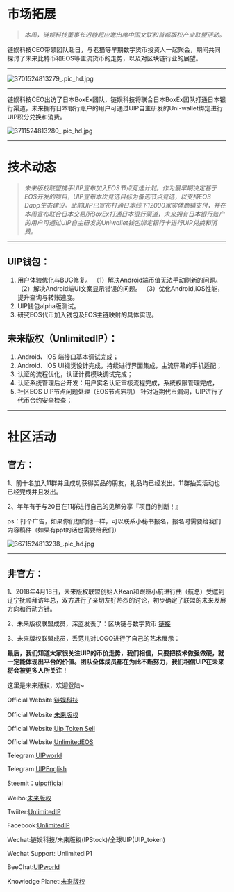 # 市场拓展

>_本周，链娱科技董事长迟静超应邀出席中国文联和首都版权产业联盟活动。_

链娱科技CEO带领团队赴日，与老猫等早期数字货币投资人一起聚会，期间共同探讨了未来比特币和EOS等主流货币的走势，以及对区块链行业的展望。
 
---

![3701524813279_.pic_hd.jpg](https://steemitimages.com/DQmRewHeX784qg19hsW6SgfQRvcFhFaLuHV1PPaiRzmwrbi/3701524813279_.pic_hd.jpg)

---

链娱科技CEO出访了日本BoxEx团队，链娱科技将联合日本BoxEx团队打通日本银行渠道，未来拥有日本银行账户的用户可通过UIP自主研发的Uni-wallet绑定进行UIP积分兑换和消费。

![3711524813280_.pic_hd.jpg](https://steemitimages.com/DQmSozC93wYnnmtvGLGuisukqYy8XaCWjhA9f9cU9NPpVax/3711524813280_.pic_hd.jpg)

---

# 技术动态

>*未来版权联盟携手UIP宣布加入EOS节点竞选计划。作为最早期决定基于EOS开发的项目，UIP宣布本次竞选目标为备选节点竞选，以支持EOS Dapp生态建设。此前UIP已宣布打通日本线下12000家实体商铺支付，并在本周宣布联合日本交易所BoxEx打通日本银行渠道，未来拥有日本银行账户的用户可通过UIP自主研发的Uniwallet钱包绑定银行卡进行UIP兑换和消费。*

---

## UIP钱包：
1.	用户体验优化与BUG修复。
（1）解决Android端币值无法手动刷新的问题。
（2）解决Android端UI文案显示错误的问题。
（3）优化Android,iOS性能，提升查询与转账速度。
2.	UIP钱包alpha版测试。
3.	研究EOS代币加入钱包及EOS主链映射的具体实现。


## 未来版权（UnlimitedIP）：
1.	Android、iOS 端接口基本调试完成；
2.	Android、iOS UI视觉设计完成，持续进行界面集成，主流屏幕的手机适配；
3.	认证的流程优化，认证计费模块调试完成；
4.	认证系统管理后台开发：用户实名认证审核流程完成，系统权限管理完成，
5.	社区EOS UIP节点问题处理（EOS节点宕机）
针对近期代币漏洞，UIP进行了代币合约安全检查；

---

# 社区活动

## 官方：
1、前十名加入11群并且成功获得奖品的朋友，礼品均已经发出。11群抽奖活动也已经完成并且发出。

2、年年有于与20日在11群进行自己的见解分享『项目的判断！』

ps：打个广告，如果你们想向他一样，可以联系小秘书报名，报名时需要给我们内容稿件（如果有ppt的话也需要给我们）

 ![3671524813238_.pic_hd.jpg](https://steemitimages.com/DQmQUyGgQfexMQzFq6ruLGUMJxmixSx5PqEmte8zr4notdA/3671524813238_.pic_hd.jpg)

---

## 非官方：
1、2018年4月18日，未来版权联盟创始人Kean和跟班小航进行曲（航总）受邀到辽宁抚顺拜访年总，双方进行了亲切友好热烈的讨论，初步确定了联盟的未来发展方向和行动方针。

2、未来版权联盟成员，深蓝发表了：区块链与数字货币 [链接](http://www.jiyanan.com/?p=101)

3、未来版权联盟成员，丢范儿对LOGO进行了自己的艺术展示：

**最后，我们知道大家很关注UIP的币价走势，我们相信，只要把技术做强做硬，就一定能体现出平台的价值。团队全体成员都在为此不断努力，我们相信UIP在未来将会被更多人所关注！**


这里是未来版权，欢迎登陆~

Official Website:[链娱科技](http://unlimitedip.com.cn)

Official Website:[未来版权](http://uip.store)

Official Website:[Uip Token Sell](http://unlimitedip.io)

Official Website:[UnlimitedEOS](http://unlimitedeos.com)

Telegram:[UIPworld](https://t.me/UIPworld)

Telegram:[UIPEnglish](https://t.me/UIPEnglish)

Steemit：[uipofficial](https://steemit.com/@uipofficial)

Weibo:[未来版权](https://weibo.com/u/6302210817)

Twiiter:[UnlimitedIP](https://twitter.com/UIP_Official)

Facebook:[UnlimitedIP](https://www.facebook.com/Unlimitedip-282278292298208/)

Wechat:链娱科技/未来版权(IPStock)/全球UIP(UIP_token)

Wechat Support: UnlimitedIP1

BeeChat:[UIPworld](https://i.beechat.io/UIPworld)

Knowledge Planet:[未来版权](https://t.xiaomiquan.com/nunUVvF)
